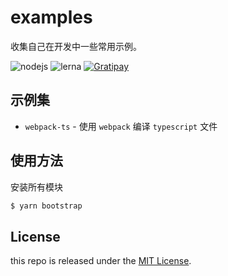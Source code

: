 # examples

收集自己在开发中一些常用示例。

![nodejs](https://img.shields.io/badge/nodejs-%3E%3D8.16.0-orange)
![lerna](https://img.shields.io/badge/lerna-3.22.1-green)
[![Gratipay][licensed-image]][licensed-url]

## 示例集

- `webpack-ts` - 使用 `webpack` 编译 `typescript` 文件

## 使用方法

安装所有模块
```bash
$ yarn bootstrap
```

## License

this repo is released under the [MIT License](https://github.com/kenote/examples/blob/main/LICENSE).

[licensed-image]: https://img.shields.io/badge/license-MIT-blue.svg
[licensed-url]: https://github.com/kenote/examples/blob/main/LICENSE